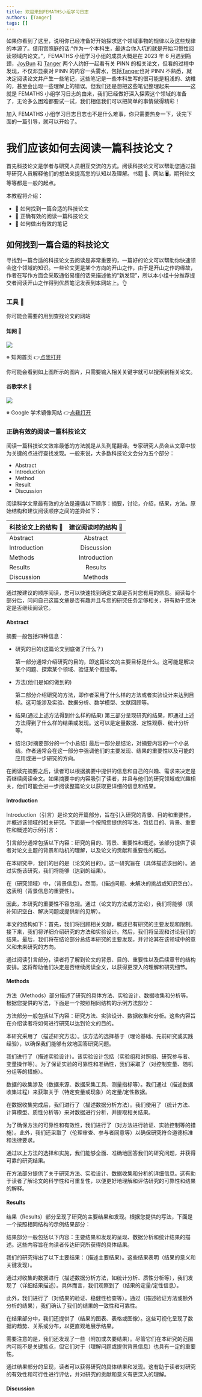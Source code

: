 ```yaml
---
title: 欢迎来到FEMATHS小组学习日志
authors: [Tanger]
tags: []
---
```


如果你看到了这里，说明你已经准备好开始探求这个领域事物的规律以及这些规律的本源了。借用宫照庭的话:“作为一个本科生，最适合你入坑的就是开始习惯性阅读领域内论文。”，FEMATHS 小组学习小组的成员大概是在 2023 年 6 月遇到瓶颈，[JoyBun](https://github.com/JoyBun) 和 [Tanger](https://github.com/redhat123456) 两个人约好一起看有关 PINN 的相关论文，但看的过程中发现，不仅邓显豪对 PINN 的内容一头雾水，包括[Tanger](https://github.com/redhat123456)也对 PINN 不熟悉，就决定阅读论文并产生一些笔记，这些笔记是一些本科生写的很可能是粗浅的、幼稚的，甚至会出现一些理解上的错误。但我们还是想把这些笔记整理起来————这就是 FEMATHS 小组学习日志的由来，我们已经做好深入探索这个领域的准备了，无论多么困难都要试一试，我们相信我们可以把简单的事情做得精彩！

加入 FEMATHS 小组学习日志日志也不是什么难事，你只需要热身一下，读完下面的一篇引导，就可以开始了。

# 我们应该如何去阅读一篇科技论文？

首先科技论文是学者与研究人员相互交流的方式。阅读科技论文可以帮助您通过指导研究人员解释他们的想法来提高您的认知以及理解。书籍 📕、网站 🖥，期刊论文等等都是一般的起点。

本教程将介绍：

- 🌴 如何找到一篇合适的科技论文
- 🌵 正确有效的阅读一篇科技论文
- 🌾 如何做出有效的笔记

## 如何找到一篇合适的科技论文

寻找到一篇合适的科技论文去阅读是非常重要的，一篇好的论文可以帮助你快速领会这个领域的知识。一些论文更是某个方向的开山之作，由于是开山之作的缘故，作者在写作方面会采取通俗易懂的话来描述他的“新发现”，所以本小组十分推荐提交者阅读开山之作得到优质笔记发表到本网站上。👌

### 工具 🔨

你可能会需要的用到查找论文的网站

#### 知网 🍉

![](https://pic.imgdb.cn/item/6497f4991ddac507cc2a6c99.jpg)

※ 知网首页 👉[点我打开](https://www.cnki.net/)

你可能会看到如上图所示的图片，只需要输入相关关键字就可以搜索到相关论文。

#### 谷歌学术 🍊

![](https://pic.imgdb.cn/item/64996a5d1ddac507cc341f9d.jpg)

※ Google 学术镜像网站 👉[点我打开](https://ac.scmor.com/)

### 正确有效的阅读一篇科技论文

阅读一篇科技论文效率最低的方法就是从头到尾翻译。专家研究人员会从文章中较为关键的点进行查找发现。一般来说，大多数科技论文会分为五个部分：

- Abstract
- Introduction
- Method
- Result
- Discussion

阅读科学文章最有效的方法是遵循以下顺序：摘要，讨论，介绍，结果，方法。原始结构和建议阅读顺序之间的差异如下：

| 科技论文上的结构 🍑 | 建议阅读时的结构 🍒 |
| ------------------- | :-----------------: |
| Abstract            |      Abstract       |
| Introduction        |     Discussion      |
| Methods             |    Introduction     |
| Results             |       Results       |
| Discussion          |       Methods       |

通过按建议的顺序阅读，您可以快速找到确定文章是否对您有用的信息。阅读每个部分后，问问自己这篇文章是否有趣并且与您的研究任务足够相关，将有助于您决定是否继续阅读它。

#### Abstract

摘要一般包括四种信息：

- 研究的目的(这篇论文到底做了什么？)

  第一部分通常介绍研究的目的，即这篇论文的主要目标是什么。这可能是解决某个问题、探索某个领域、验证某个假设等。

- 方法(他们是如何做到的)

  第二部分介绍研究的方法，即作者采用了什么样的方法或者实验设计来达到目标。这可能涉及实验、数据分析、数学模型、文献回顾等。

- 结果(通过上述方法得到什么样的结果)
  第三部分呈现研究的结果，即通过上述方法得到了什么样的结果或发现。这可以是定量数据、定性观察、统计分析等。

- 结论(对摘要部分的一个小总结)
  最后一部分是结论，对摘要内容的一个小总结。作者通常会在这一部分中强调他们的主要发现、结果的重要性以及可能的应用或进一步研究的方向。

在阅读完摘要之后，读者可以根据摘要中提供的信息和自己的兴趣、需求来决定是否继续阅读全文。如果摘要中的内容吸引了读者，并且与他们的研究领域或兴趣相关，他们可能会进一步阅读整篇论文以获取更详细的信息和结果。

#### Introduction

Introduction（引言）是论文的开篇部分，旨在引入研究的背景、目的和重要性，并概述该领域的相关研究。下面是一个按照您提供的写法，包括目的、背景、重要性和概述的示例引言：

引言部分通常包括以下内容：研究的目的、背景、重要性和概述。该部分提供了读者对论文主题的背景和动机的理解，以及论文的贡献和重要性的概述。

在本研究中，我们的目的是（论文的目的）。这一研究旨在（具体描述该目的）。通过实施该研究，我们将能够（达到的结果）。

在（研究领域）中，（背景信息）。然而，（描述问题、未解决的挑战或知识空白）。这表明（背景信息的重要性）。

因此，本研究的重要性不容忽视。通过（论文的方法或方法论），我们将能够（填补知识空白、解决问题或提供新的见解）。

本文的结构如下：首先，我们将回顾相关文献，概述已有研究的主要发现和限制。接下来，我们将详细介绍研究的方法和实验设计。然后，我们将呈现和讨论我们的结果。最后，我们将在结论部分总结本研究的主要发现，并讨论其在该领域中的意义和未来研究的方向。

通过阅读引言部分，读者将了解到论文的背景、目的、重要性以及后续章节的结构安排。这将帮助他们决定是否继续阅读全文，以获得更深入的理解和研究细节。

#### Methods

方法（Methods）部分描述了研究的具体方法、实验设计、数据收集和分析等。根据您提供的写法，下面是一个按照相同结构的示例方法部分：

方法部分一般包括以下内容：研究方法、实验设计、数据收集和分析。这些内容旨在介绍读者将如何进行研究以达到论文的目的。

本研究采用了（描述研究方法）。该方法的选择基于（理论基础、先前研究或实践经验），以确保我们能够有效地回答研究问题。

我们进行了（描述实验设计）。该实验设计包括（实验组和对照组、研究参与者、变量操作等）。为了保证实验的可靠性和准确性，我们采取了（对控制变量、随机分组等的措施）。

数据的收集涉及（数据来源、数据采集工具、测量指标等）。我们通过（描述数据收集过程）来获取关于（特定变量或现象）的定量/定性数据。

在数据收集完成后，我们进行了（描述数据分析方法）。我们使用了（统计方法、计算模型、质性分析等）来对数据进行分析，并提取相关结果。

为了确保方法的可靠性和有效性，我们进行了（对方法进行验证、实验控制等的措施）。此外，我们还采取了（伦理审查、参与者同意等）以确保研究符合道德标准和法律要求。

通过以上方法的选择和实施，我们能够全面、准确地回答我们的研究问题，并获得可靠的研究结果。

在方法部分提供了关于研究方法、实验设计、数据收集和分析的详细信息。这有助于读者了解论文的科学性和可重复性，以便更好地理解和评估研究的可靠性和结果的解释。

#### Results

结果（Results）部分呈现了研究的主要结果和发现。根据您提供的写法，下面是一个按照相同结构的示例结果部分：

结果部分一般包括以下内容：主要结果和发现的呈现、数据分析和统计结果的描述。这些内容旨在向读者传达研究所获得的具体结果。

我们的研究得出了以下主要结果：（描述主要结果）。这些结果表明（结果的意义和关键发现）。

通过对收集的数据进行（描述数据分析方法，如统计分析、质性分析等），我们发现了（详细结果描述）。具体而言，我们观察到了（结果的定量/定性信息）。

此外，我们进行了（对结果的验证、稳健性检查等）。通过（描述验证方法或额外分析的结果），我们确认了我们的结果的一致性和可靠性。

在结果部分中，我们还提供了（结果的图表、表格或图像）。这些可视化呈现了数据的趋势、关系或分布，以更直观地展示结果。

需要注意的是，我们还发现了一些（附加或次要结果）。尽管它们在本研究的范围内可能不是关键焦点，但它们对于（理解问题或提供背景信息）也具有一定的重要性。

通过结果部分的呈现，读者可以获得研究的具体结果和发现。这有助于读者对研究的有效性和可行性进行评估，并对研究的贡献和意义有更深入的理解。

#### Discussion
